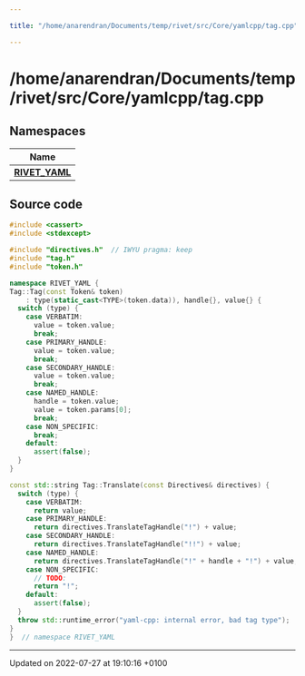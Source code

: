 ```yaml
---

title: "/home/anarendran/Documents/temp/rivet/src/Core/yamlcpp/tag.cpp"

---
```


# /home/anarendran/Documents/temp/rivet/src/Core/yamlcpp/tag.cpp



## Namespaces

| Name           |
| -------------- |
| **[RIVET_YAML](http://example.org/namespaces/namespacerivet__yaml/)**  |




## Source code

```cpp
#include <cassert>
#include <stdexcept>

#include "directives.h"  // IWYU pragma: keep
#include "tag.h"
#include "token.h"

namespace RIVET_YAML {
Tag::Tag(const Token& token)
    : type(static_cast<TYPE>(token.data)), handle{}, value{} {
  switch (type) {
    case VERBATIM:
      value = token.value;
      break;
    case PRIMARY_HANDLE:
      value = token.value;
      break;
    case SECONDARY_HANDLE:
      value = token.value;
      break;
    case NAMED_HANDLE:
      handle = token.value;
      value = token.params[0];
      break;
    case NON_SPECIFIC:
      break;
    default:
      assert(false);
  }
}

const std::string Tag::Translate(const Directives& directives) {
  switch (type) {
    case VERBATIM:
      return value;
    case PRIMARY_HANDLE:
      return directives.TranslateTagHandle("!") + value;
    case SECONDARY_HANDLE:
      return directives.TranslateTagHandle("!!") + value;
    case NAMED_HANDLE:
      return directives.TranslateTagHandle("!" + handle + "!") + value;
    case NON_SPECIFIC:
      // TODO:
      return "!";
    default:
      assert(false);
  }
  throw std::runtime_error("yaml-cpp: internal error, bad tag type");
}
}  // namespace RIVET_YAML
```


-------------------------------

Updated on 2022-07-27 at 19:10:16 +0100
